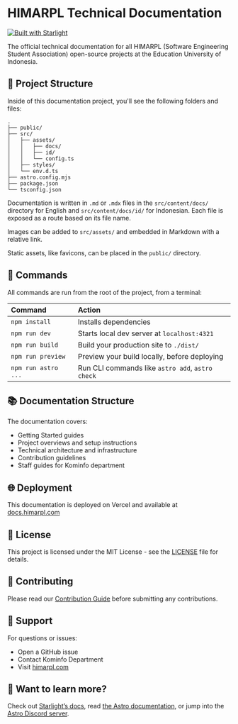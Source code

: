 # HIMARPL Technical Documentation

[![Built with Starlight](https://astro.badg.es/v2/built-with-starlight/tiny.svg)](https://starlight.astro.build)

The official technical documentation for all HIMARPL (Software Engineering Student Association) open-source projects at the Education University of Indonesia.

## 🚀 Project Structure

Inside of this documentation project, you'll see the following folders and files:

```
.
├── public/
├── src/
│   ├── assets/
│   │   ├── docs/
│   │   ├── id/
│   │   └── config.ts
│   ├── styles/
│   └── env.d.ts
├── astro.config.mjs
├── package.json
└── tsconfig.json
```

Documentation is written in `.md` or `.mdx` files in the `src/content/docs/` directory for English and `src/content/docs/id/` for Indonesian. Each file is exposed as a route based on its file name.

Images can be added to `src/assets/` and embedded in Markdown with a relative link.

Static assets, like favicons, can be placed in the `public/` directory.

## 🧞 Commands

All commands are run from the root of the project, from a terminal:

| Command             | Action                                           |
| :------------------ | :----------------------------------------------- |
| `npm install`       | Installs dependencies                            |
| `npm run dev`       | Starts local dev server at `localhost:4321`      |
| `npm run build`     | Build your production site to `./dist/`          |
| `npm run preview`   | Preview your build locally, before deploying     |
| `npm run astro ...` | Run CLI commands like `astro add`, `astro check` |

## 📚 Documentation Structure

The documentation covers:

- Getting Started guides
- Project overviews and setup instructions
- Technical architecture and infrastructure
- Contribution guidelines
- Staff guides for Kominfo department

## 🌐 Deployment

This documentation is deployed on Vercel and available at [docs.himarpl.com](https://docs.himarpl.com)

## 📝 License

This project is licensed under the MIT License - see the [LICENSE](LICENSE) file for details.

## 👥 Contributing

Please read our [Contribution Guide](/getting-started/05-contribution-guide) before submitting any contributions.

## 🤝 Support

For questions or issues:

- Open a GitHub issue
- Contact Kominfo Department
- Visit [himarpl.com](https://www.himarpl.com)

## 👀 Want to learn more?

Check out [Starlight’s docs](https://starlight.astro.build/), read [the Astro documentation](https://docs.astro.build), or jump into the [Astro Discord server](https://astro.build/chat).
